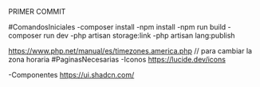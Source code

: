 PRIMER COMMIT

#ComandosIniciales
-composer install
-npm install
-npm run build
-composer run dev
-php artisan storage:link
-php artisan lang:publish

https://www.php.net/manual/es/timezones.america.php // para cambiar la zona horaria
#PaginasNecesarias
-Iconos
https://lucide.dev/icons

-Componentes
https://ui.shadcn.com/
